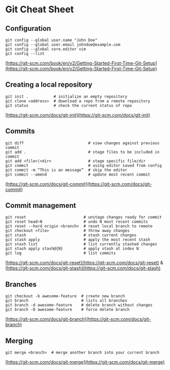 # Git Cheat Sheet

## Configuration

```
git config --global user.name "John Doe"
git config --global user.email johndoe@example.com
git config --global core.editor vim
git config --list
```

[https://git-scm.com/book/en/v2/Getting-Started-First-Time-Git-Setup](https://git-scm.com/book/en/v2/Getting-Started-First-Time-Git-Setup)

## Creating a local repository

```
git init .           # initialize an empty repository
git clone <address>  # download a repo from a remote repository
git status           # check the current status of repo
```

[https://git-scm.com/docs/git-init](https://git-scm.com/docs/git-init)

## Commits

```
git diff                            # view changes against previous commit
git add .                           # stage files to be included in commit
git add <file>|<dir>                # stage specific file/dir
git commit                          # using editor saved from config
git commit -m “This is an message”  # skip the editor
git commit --amend                  # update most recent commit
```

[https://git-scm.com/docs/git-commit](https://git-scm.com/docs/git-commit)

## Commit management

```
git reset                         # unstage changes ready for commit
git reset head~N                  # undo N most recent commits
git reset --hard origin <branch>  # reset local branch to remote
git checkout <file>               # throw away changes
git stash                         # stash current changes
git stash apply                   # apply the most recent stash
git stash list                    # list currently stashed changes
git stash apply stash@{N}         # apply stash at index N
git log                           # list commits
```

[https://git-scm.com/docs/git-reset](https://git-scm.com/docs/git-reset) & [https://git-scm.com/docs/git-stash](https://git-scm.com/docs/git-stash)

## Branches

```
git checkout -b awesome-feature  # create new branch
git branch                       # lists all branches
git branch -d awesome-feature    # delete branch without changes
git branch -D awesome-feature    # force delete branch
```

[https://git-scm.com/docs/git-branch](https://git-scm.com/docs/git-branch)

## Merging

```
git merge <branch>  # merge another branch into your current branch
```

[https://git-scm.com/docs/git-merge](https://git-scm.com/docs/git-merge)
